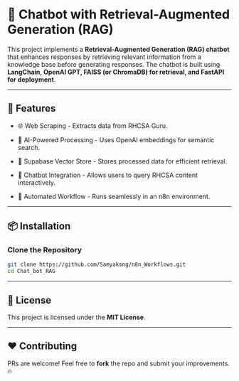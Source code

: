 # 🤖 Chatbot with Retrieval-Augmented Generation (RAG)

This project implements a **Retrieval-Augmented Generation (RAG) chatbot** that enhances responses by retrieving relevant information from a knowledge base before generating responses. The chatbot is built using **LangChain, OpenAI GPT, FAISS (or ChromaDB) for retrieval, and FastAPI for deployment**.

---

## 📌 Features

- 🌐 Web Scraping - Extracts data from RHCSA Guru.

- 🧠 AI-Powered Processing - Uses OpenAI embeddings for semantic search.

- 🏪 Supabase Vector Store - Stores processed data for efficient retrieval.

- 🤖 Chatbot Integration - Allows users to query RHCSA content interactively.

- 🔄 Automated Workflow - Runs seamlessly in an n8n environment.
---

## 📦 Installation

### Clone the Repository
```bash
git clone https://github.com/Samyaksng/n8n_Workflows.git
cd Chat_bot_RAG
```

---


## 📝 License
This project is licensed under the **MIT License**.

---

## ❤️ Contributing
PRs are welcome! Feel free to **fork** the repo and submit your improvements. 🔥

